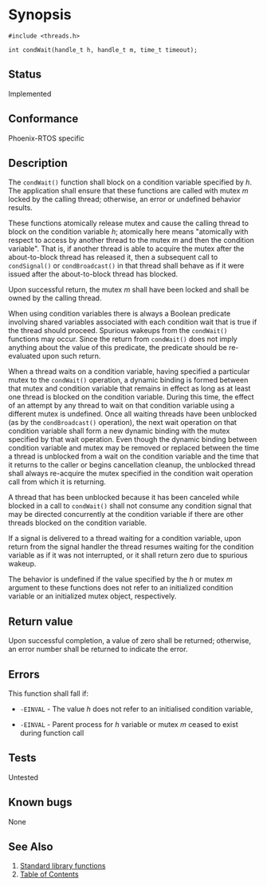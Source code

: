 # Synopsis 
`#include <threads.h>`</br>

`int condWait(handle_t h, handle_t m, time_t timeout);`

## Status
Implemented
## Conformance
Phoenix-RTOS specific
## Description


The `condWait()` function shall block on a condition variable specified by _h_. The
application shall ensure that these functions are called with mutex _m_ locked by the calling thread; otherwise, an error or undefined behavior results.

These functions atomically release mutex and cause the calling thread to block on the condition variable _h_;
atomically here means "atomically with respect to access by another thread to the mutex _m_ and then the condition variable". That
is, if another thread is able to acquire the mutex after the about-to-block thread has released it, then a subsequent call to `condSignal()` or `condBroadcast()` in that thread shall behave as if it were issued after the
about-to-block thread has blocked.

Upon successful return, the mutex _m_ shall have been locked and shall be owned by the calling thread. 

When using condition variables there is always a Boolean predicate involving shared variables associated with each condition
wait that is true if the thread should proceed. Spurious wakeups from the `condWait()` functions may occur. Since the return from `condWait()` does not imply anything about the value of this predicate, the predicate should be re-evaluated upon such return.

When a thread waits on a condition variable, having specified a particular mutex to the `condWait()` operation, a dynamic binding is formed between that mutex and condition variable that remains in
effect as long as at least one thread is blocked on the condition variable. During this time, the effect of an attempt by any
thread to wait on that condition variable using a different mutex is undefined. Once all waiting threads have been unblocked (as by
the `condBroadcast()` operation), the next wait operation on
that condition variable shall form a new dynamic binding with the mutex specified by that wait operation. Even though the dynamic
binding between condition variable and mutex may be removed or replaced between the time a thread is unblocked from a wait on the
condition variable and the time that it returns to the caller or begins cancellation cleanup, the unblocked thread shall always
re-acquire the mutex specified in the condition wait operation call from which it is returning.

A thread that has been unblocked because it has been canceled while blocked in a call to `condWait()` shall not consume any condition signal that may be directed concurrently at the condition variable if
there are other threads blocked on the condition variable.

If a signal is delivered to a thread waiting for a condition variable, upon return from the signal handler the thread resumes
waiting for the condition variable as if it was not interrupted, or it shall return zero due to spurious wakeup.

The behavior is undefined if the value specified by the _h_ or mutex _m_ argument to these functions does not refer
to an initialized condition variable or an initialized mutex object, respectively.


## Return value

Upon successful completion, a value of zero shall be returned; otherwise, an error number shall be returned to indicate the
error.


## Errors

This function shall fall if:

 * `-EINVAL` - The value _h_ does not refer to an initialised condition variable,

 * `-EINVAL` - Parent process for _h_ variable or mutex _m_ ceased to exist during function call

## Tests

Untested

## Known bugs

None

## See Also 
1. [Standard library functions](../README.md)
2. [Table of Contents](../../../README.md)

